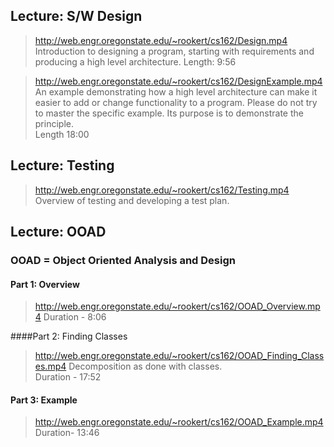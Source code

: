 ## Lecture: S/W Design
> http://web.engr.oregonstate.edu/~rookert/cs162/Design.mp4 
Introduction to designing a program, starting with requirements and producing a high level architecture. 
Length: 9:56

> http://web.engr.oregonstate.edu/~rookert/cs162/DesignExample.mp4
An example demonstrating how a high level architecture can make it easier to add or change functionality to a program.  Please do not try to master the specific example.  Its purpose is to demonstrate the principle.  
Length 18:00


## Lecture: Testing
> http://web.engr.oregonstate.edu/~rookert/cs162/Testing.mp4
Overview of testing and developing a test plan.

## Lecture: OOAD
### OOAD = Object Oriented Analysis and Design  

#### Part 1: Overview
> http://web.engr.oregonstate.edu/~rookert/cs162/OOAD_Overview.mp4
Duration - 8:06

 

####Part 2: Finding Classes
> http://web.engr.oregonstate.edu/~rookert/cs162/OOAD_Finding_Classes.mp4
Decomposition as done with classes.  
Duration - 17:52

 

#### Part 3: Example
> http://web.engr.oregonstate.edu/~rookert/cs162/OOAD_Example.mp4
Duration-  13:46
